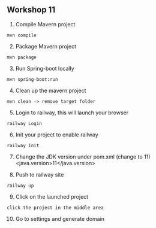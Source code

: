 ## Workshop 11

1. Compile Mavern project
```
mvn compile
```

2. Package Mavern project
```
mvn package
```

3. Run Spring-boot locally
```
mvn spring-boot:run
```

4. Clean up the mavern project
```
mvn clean -> remove target folder
```

5. Login to railway, this will launch your browser
```
railway Login
```

6. Init your project to enable railway
```
railway Init
```

7. Change the JDK version under pom.xml (change to 11)
    <properties>
		<java.version>11</java.version>
	</properties>

8. Push to railway site
```
railway up
```

9. Click on the launched project
```
click the project in the middle area
```

10. Go to settings and generate domain

